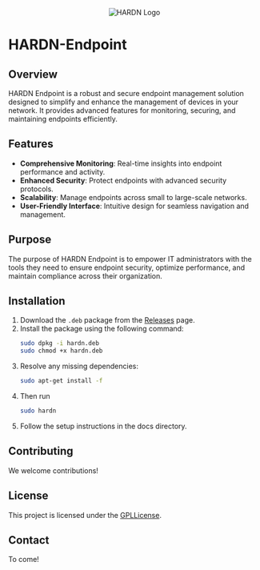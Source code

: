 
<p align="center">
        <img src="https://github.com/OpenSource-For-Freedom/HARDN/docs/assets/HARDN(1).png" alt="HARDN Logo" />
</p>

# HARDN-Endpoint

## Overview
HARDN Endpoint is a robust and secure endpoint management solution designed to simplify and enhance the management of devices in your network. It provides advanced features for monitoring, securing, and maintaining endpoints efficiently.

## Features
- **Comprehensive Monitoring**: Real-time insights into endpoint performance and activity.
- **Enhanced Security**: Protect endpoints with advanced security protocols.
- **Scalability**: Manage endpoints across small to large-scale networks.
- **User-Friendly Interface**: Intuitive design for seamless navigation and management.

## Purpose
The purpose of HARDN Endpoint is to empower IT administrators with the tools they need to ensure endpoint security, optimize performance, and maintain compliance across their organization.

## Installation
1. Download the `.deb` package from the [Releases](https://github.com/opensource-for-freedom/HARDN/releases) page.
2. Install the package using the following command:
    ```bash
    sudo dpkg -i hardn.deb
    sudo chmod +x hardn.deb
    ```
3. Resolve any missing dependencies:
    ```bash
    sudo apt-get install -f
    ```
4. Then run
    ```bash
    sudo hardn
    ```
5. Follow the setup instructions in the docs directory. 

## Contributing
We welcome contributions! 

## License
This project is licensed under the [GPLLicense](./LICENSE).

## Contact
To come!
